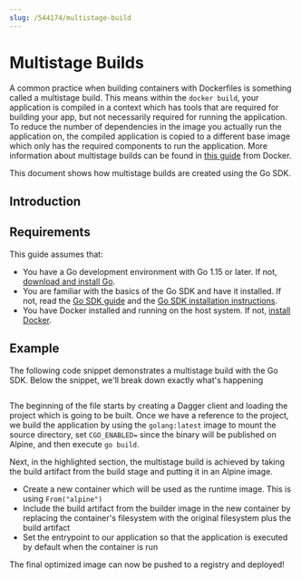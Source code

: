 ```yaml
---
slug: /544174/multistage-build
---
```


# Multistage Builds

A common practice when building containers with Dockerfiles is something called a multistage build. This means within the `docker build`, your application is compiled in a context which has tools that are required for building your app, but not necessarily required for running the application. To reduce the number of dependencies in the image you actually run the application on, the compiled application is copied to a different base image which only has the required components to run the application. More information about multistage builds can be found in [this guide](https://docs.docker.com/build/building/multi-stage/) from Docker.

This document shows how multistage builds are created using the Go SDK.

## Introduction

## Requirements

This guide assumes that:

- You have a Go development environment with Go 1.15 or later. If not, [download and install Go](https://go.dev/doc/install).
- You are familiar with the basics of the Go SDK and have it installed. If not, read the [Go SDK guide](../959738-get-started.md) and the [Go SDK installation instructions](../371491-install.md).
- You have Docker installed and running on the host system. If not, [install Docker](https://docs.docker.com/engine/install/).

## Example

The following code snippet demonstrates a multistage build with the Go SDK. Below the snippet, we'll break down exactly what's happening

```go file=../snippets/multistage-build/main.go

```

The beginning of the file starts by creating a Dagger client and loading the project which is going to be built. Once we have a reference to the project, we build the application by using the `golang:latest` image to mount the source directory, set `CGO_ENABLED=` since the binary will be published on Alpine, and then execute `go build`.

Next, in the highlighted section, the multistage build is achieved by taking the build artifact from the build stage and putting it in an Alpine image.

- Create a new container which will be used as the runtime image. This is using `From("alpine")`
- Include the build artifact from the builder image in the new container by replacing the container's filesystem with the original filesystem plus the build artifact
- Set the entrypoint to our application so that the application is executed by default when the container is run

The final optimized image can now be pushed to a registry and deployed!
